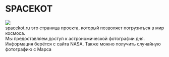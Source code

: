 # SPACEKOT

![](https://spacekot.ru/img/logo2.jpg)  
[spacekot.ru](spacekot.ru) это страница проекта, который позволяет погрузиться в мир космоса.  
Мы предоставляем доступ к астрономической фотографии дня. Информация берётся с сайта NASA. Также можно получить
случайную фотографию с Марcа
